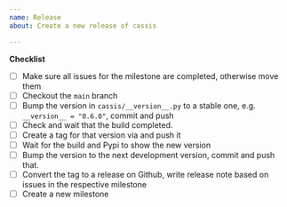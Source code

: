 ```yaml
---
name: Release
about: Create a new release of cassis

---
```


**Checklist**

- [ ] Make sure all issues for the milestone are completed, otherwise move them
- [ ] Checkout the `main` branch
- [ ] Bump the version in `cassis/__version__.py` to a stable one, e.g. `__version__ = "0.6.0"`, commit and push
- [ ] Check and wait that the build completed. 
- [ ] Create a tag for that version via and push it
- [ ] Wait for the build and Pypi to show the new version
- [ ] Bump the version to the next development version, commit and push that.
- [ ] Convert the tag to a release on Github, write release note based on issues in the respective milestone
- [ ] Create a new milestone
